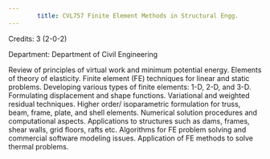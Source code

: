 ```yaml
---
        title: CVL757 Finite Element Methods in Structural Engg.
---
```

Credits: 3 (2-0-2)

Department: Department of Civil Engineering

Review of principles of virtual work and minimum potential energy. Elements of theory of elasticity. Finite element (FE) techniques for linear and static problems. Developing various types of finite elements: 1-D, 2-D, and 3-D. Formulating displacement and shape functions. Variational and weighted residual techniques. Higher order/ isoparametric formulation for truss, beam, frame, plate, and shell elements. Numerical solution procedures and computational aspects. Applications to structures such as dams, frames, shear walls, grid floors, rafts etc. Algorithms for FE problem solving and commercial software modeling issues. Application of FE methods to solve thermal problems.